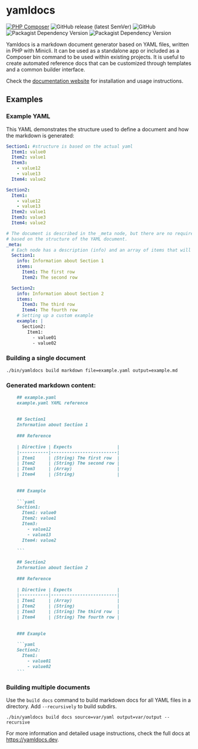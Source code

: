 # yamldocs
[![PHP Composer](https://github.com/erikaheidi/yamldocs/actions/workflows/php.yml/badge.svg)](https://github.com/erikaheidi/yamldocs/actions/workflows/php.yml)
![GitHub release (latest SemVer)](https://img.shields.io/github/v/release/erikaheidi/yamldocs?color=00BB00&label=Latest&sort=semver)
![GitHub](https://img.shields.io/github/license/erikaheidi/yamldocs)
![Packagist Dependency Version](https://img.shields.io/packagist/dependency-v/erikaheidi/yamldocs/minicli/minicli)
![Packagist Dependency Version](https://img.shields.io/packagist/dependency-v/erikaheidi/yamldocs/symfony/yaml)

Yamldocs is a markdown document generator based on YAML files, written in PHP with Minicli. It can be used as a standalone app or included as a Composer bin command to be used within existing projects. It is useful to create automated reference docs that can be customized through templates and a common builder interface.

Check the [documentation website](https://yamldocs.dev) for installation and usage instructions.

## Examples

### Example YAML

This YAML demonstrates the structure used to define a document and how the markdown is generated:

```yaml
Section1: #structure is based on the actual yaml
  Item1: value0
  Item2: value1
  Item3:
    - value12
    - value13
  Item4: value2

Section2:
  Item1:
    - value12
    - value13
  Item2: value1
  Item3: value3
  Item4: value2

# The document is described in the _meta node, but there are no required fields. Markdown will be generated anyways,
# based on the structure of the YAML document.
_meta:
  # Each node has a description (info) and an array of items that will be presented as a table.
  Section1:
    info: Information about Section 1
    items:
      Item1: The first row
      Item2: The second row

  Section2:
    info: Information about Section 2
    items:
      Item3: The third row
      Item4: The fourth row
    # Setting up a custom example
    example: |
      Section2:
        Item1:
          - value01
          - value02
```

### Building a single document

```shell
./bin/yamldocs build markdown file=example.yaml output=example.md
```

### Generated markdown content:

```markdown
    ## example.yaml
    example.yaml YAML reference
    
    
    ## Section1
    Information about Section 1
    
    ### Reference
    
    | Directive | Expects                 |
    |-----------|-------------------------|
    | Item1     | (String) The first row  |
    | Item2     | (String) The second row |
    | Item3     | (Array)                 |
    | Item4     | (String)                |
    
    
    ### Example
    
    ```yaml
    Section1:
      Item1: value0
      Item2: value1
      Item3:
        - value12
        - value13
      Item4: value2
    
    ```
    
    ## Section2
    Information about Section 2
    
    ### Reference
    
    | Directive | Expects                 |
    |-----------|-------------------------|
    | Item1     | (Array)                 |
    | Item2     | (String)                |
    | Item3     | (String) The third row  |
    | Item4     | (String) The fourth row |
    
    
    ### Example
    
    ```yaml
    Section2:
      Item1:
        - value01
        - value02
    ```
```

### Building multiple documents

Use the `build docs` command to build markdown docs for all YAML files in a directory. Add `--recursively` to build subdirs.

```shell
./bin/yamldocs build docs source=var/yaml output=var/output --recursive
```

For more information and detailed usage instructions, check the full docs at https://yamldocs.dev.
 
